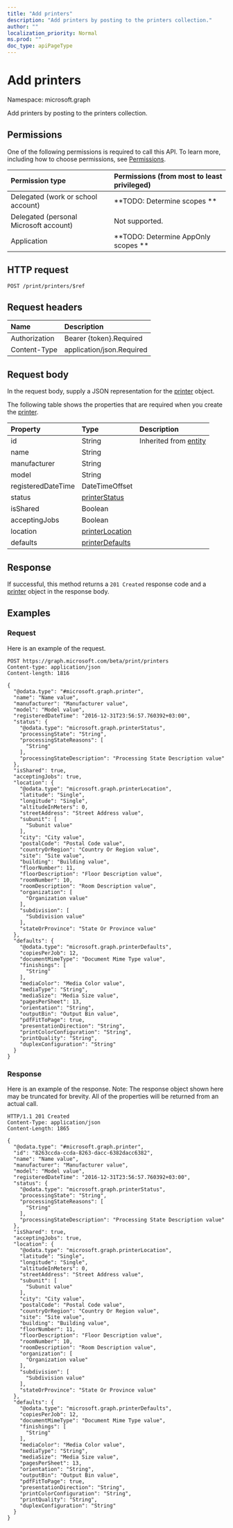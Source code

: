 ```yaml
---
title: "Add printers"
description: "Add printers by posting to the printers collection."
author: ""
localization_priority: Normal
ms.prod: ""
doc_type: apiPageType
---
```


# Add printers

Namespace: microsoft.graph

Add printers by posting to the printers collection.

## Permissions
One of the following permissions is required to call this API. To learn more, including how to choose permissions, see [Permissions](/concepts/permissions-reference.md).

|Permission type|Permissions (from most to least privileged)|
|:---|:---|
|Delegated (work or school account)|**TODO: Determine scopes **|
|Delegated (personal Microsoft account)|Not supported.|
|Application|**TODO: Determine AppOnly scopes **|

## HTTP request
<!-- {
  "blockType": "ignored"
}
-->
``` http
POST /print/printers/$ref
```

## Request headers
|Name|Description|
|:---|:---|
|Authorization|Bearer {token}.Required|
|Content-Type|application/json.Required|

## Request body
In the request body, supply a JSON representation for the [printer](../resources/printer.md) object.

The following table shows the properties that are required when you create the [printer](../resources/printer.md).

|Property|Type|Description|
|:---|:---|:---|
|id|String| Inherited from [entity](../resources/entity.md)|
|name|String||
|manufacturer|String||
|model|String||
|registeredDateTime|DateTimeOffset||
|status|[printerStatus](../resources/printerstatus.md)||
|isShared|Boolean||
|acceptingJobs|Boolean||
|location|[printerLocation](../resources/printerlocation.md)||
|defaults|[printerDefaults](../resources/printerdefaults.md)||



## Response
If successful, this method returns a `201 Created` response code and a [printer](../resources/printer.md) object in the response body.

## Examples

### Request
Here is an example of the request.
<!-- {
  "blockType": "request",
  "name": "create_printer_from_"
}
-->
``` http
POST https://graph.microsoft.com/beta/print/printers
Content-type: application/json
Content-length: 1816

{
  "@odata.type": "#microsoft.graph.printer",
  "name": "Name value",
  "manufacturer": "Manufacturer value",
  "model": "Model value",
  "registeredDateTime": "2016-12-31T23:56:57.760392+03:00",
  "status": {
    "@odata.type": "microsoft.graph.printerStatus",
    "processingState": "String",
    "processingStateReasons": [
      "String"
    ],
    "processingStateDescription": "Processing State Description value"
  },
  "isShared": true,
  "acceptingJobs": true,
  "location": {
    "@odata.type": "microsoft.graph.printerLocation",
    "latitude": "Single",
    "longitude": "Single",
    "altitudeInMeters": 0,
    "streetAddress": "Street Address value",
    "subunit": [
      "Subunit value"
    ],
    "city": "City value",
    "postalCode": "Postal Code value",
    "countryOrRegion": "Country Or Region value",
    "site": "Site value",
    "building": "Building value",
    "floorNumber": 11,
    "floorDescription": "Floor Description value",
    "roomNumber": 10,
    "roomDescription": "Room Description value",
    "organization": [
      "Organization value"
    ],
    "subdivision": [
      "Subdivision value"
    ],
    "stateOrProvince": "State Or Province value"
  },
  "defaults": {
    "@odata.type": "microsoft.graph.printerDefaults",
    "copiesPerJob": 12,
    "documentMimeType": "Document Mime Type value",
    "finishings": [
      "String"
    ],
    "mediaColor": "Media Color value",
    "mediaType": "String",
    "mediaSize": "Media Size value",
    "pagesPerSheet": 13,
    "orientation": "String",
    "outputBin": "Output Bin value",
    "pdfFitToPage": true,
    "presentationDirection": "String",
    "printColorConfiguration": "String",
    "printQuality": "String",
    "duplexConfiguration": "String"
  }
}
```

### Response
Here is an example of the response. Note: The response object shown here may be truncated for brevity. All of the properties will be returned from an actual call.
<!-- {
  "blockType": "response",
  "truncated": true,
  "@odata.type": "microsoft.graph.printer"
}
-->
``` http
HTTP/1.1 201 Created
Content-Type: application/json
Content-Length: 1865

{
  "@odata.type": "#microsoft.graph.printer",
  "id": "8263ccda-ccda-8263-dacc-6382dacc6382",
  "name": "Name value",
  "manufacturer": "Manufacturer value",
  "model": "Model value",
  "registeredDateTime": "2016-12-31T23:56:57.760392+03:00",
  "status": {
    "@odata.type": "microsoft.graph.printerStatus",
    "processingState": "String",
    "processingStateReasons": [
      "String"
    ],
    "processingStateDescription": "Processing State Description value"
  },
  "isShared": true,
  "acceptingJobs": true,
  "location": {
    "@odata.type": "microsoft.graph.printerLocation",
    "latitude": "Single",
    "longitude": "Single",
    "altitudeInMeters": 0,
    "streetAddress": "Street Address value",
    "subunit": [
      "Subunit value"
    ],
    "city": "City value",
    "postalCode": "Postal Code value",
    "countryOrRegion": "Country Or Region value",
    "site": "Site value",
    "building": "Building value",
    "floorNumber": 11,
    "floorDescription": "Floor Description value",
    "roomNumber": 10,
    "roomDescription": "Room Description value",
    "organization": [
      "Organization value"
    ],
    "subdivision": [
      "Subdivision value"
    ],
    "stateOrProvince": "State Or Province value"
  },
  "defaults": {
    "@odata.type": "microsoft.graph.printerDefaults",
    "copiesPerJob": 12,
    "documentMimeType": "Document Mime Type value",
    "finishings": [
      "String"
    ],
    "mediaColor": "Media Color value",
    "mediaType": "String",
    "mediaSize": "Media Size value",
    "pagesPerSheet": 13,
    "orientation": "String",
    "outputBin": "Output Bin value",
    "pdfFitToPage": true,
    "presentationDirection": "String",
    "printColorConfiguration": "String",
    "printQuality": "String",
    "duplexConfiguration": "String"
  }
}
```

